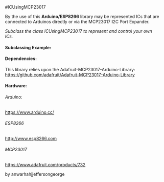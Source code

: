 #ICUsingMCP23017

By the use of this **Arduino/ESP8266** library may be represented ICs that are connected
to Arduinos directly or via the MCP23017 I2C Port Expander.

_Subclass the class ICUsingMCP23017 to represent and control your own ICs._

#### Subclassing Example:


#### Dependencies:
This library relies upon the Adafruit-MCP23017-Arduino-Library:
https://github.com/adafruit/Adafruit-MCP23017-Arduino-Library

#### Hardware:

###### Arduino:
https://www.arduino.cc/

###### ESP8266
http://www.esp8266.com

###### MCP23017
https://www.adafruit.com/products/732

by anwarhahjjeffersongeorge
